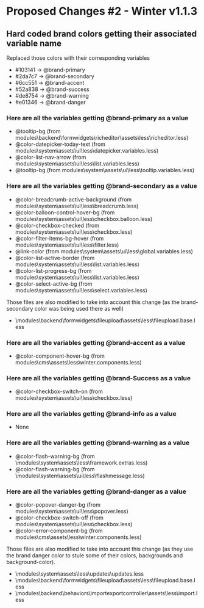# **Proposed Changes #2 - Winter v1.1.3**

## **Hard coded brand colors getting their associated variable name**

Replaced those colors with their corresponding variables

* #103141 -> @brand-primary
* #2da7c7 -> @brand-secondary
* #6cc551 -> @brand-accent
* #52a838 -> @brand-success
* #de8754 -> @brand-warning
* #e01346 -> @brand-danger

### **Here are all the variables getting @brand-primary as a value**

* @tooltip-bg                           (from modules\backend\formwidgets\richeditor\assets\less\richeditor.less)
* @color-datepicker-today-text          (from modules\system\assets\ui\less\datepicker.variables.less)
* @color-list-nav-arrow                 (from modules\system\assets\ui\less\list.variables.less)
* @tooltip-bg                           (from modules\system\assets\ui\less\tooltip.variables.less)

### **Here are all the variables getting @brand-secondary as a value**

* @color-breadcrumb-active-background   (from modules\system\assets\ui\less\breadcrumb.less)
* @color-balloon-control-hover-bg       (from modules\system\assets\ui\less\checkbox.balloon.less)
* @color-checkbox-checked               (from modules\system\assets\ui\less\checkbox.less)
* @color-filter-items-bg-hover          (from modules\system\assets\ui\less\filter.less)
* @link-color                           (from modules\system\assets\ui\less\global.variables.less)
* @color-list-active-border             (from modules\system\assets\ui\less\list.variables.less)
* @color-list-progress-bg               (from modules\system\assets\ui\less\list.variables.less)
* @color-select-active-bg               (from modules\system\assets\ui\less\select.variables.less)

Those files are  also modified to take into account this change (as the brand-secondary color was being used there as well)

* \modules\backend\formwidgets\fileupload\assets\less\fileupload.base.less

### **Here are all the variables getting @brand-accent as a value**

* @color-component-hover-bg             (from modules\cms\assets\less\winter.components.less)

### **Here are all the variables getting @brand-Success as a value**

* @color-checkbox-switch-on             (from modules\system\assets\ui\less\checkbox.less)

### **Here are all the variables getting @brand-info as a value**

* None

### **Here are all the variables getting @brand-warning as a value**

* @color-flash-warning-bg               (from \modules\system\assets\less\framework.extras.less)
* @color-flash-warning-bg               (from \modules\system\assets\ui\less\flashmessage.less)

### **Here are all the variables getting @brand-danger as a value**

* @color-popover-danger-bg              (from modules\system\assets\ui\less\popover.less)
* @color-checkbox-switch-off            (from modules\system\assets\ui\less\checkbox.less)
* @color-error-component-bg             (from modules\cms\assets\less\winter.components.less)

Those files are also modified to take into account this change (as they use the brand danger color to stule some of their colors, backgrounds and background-color).

* \modules\system\assets\less\updates\updates.less
* \modules\backend\formwidgets\fileupload\assets\less\fileupload.base.less
* \modules\backend\behaviors\importexportcontroller\assets\less\import.less